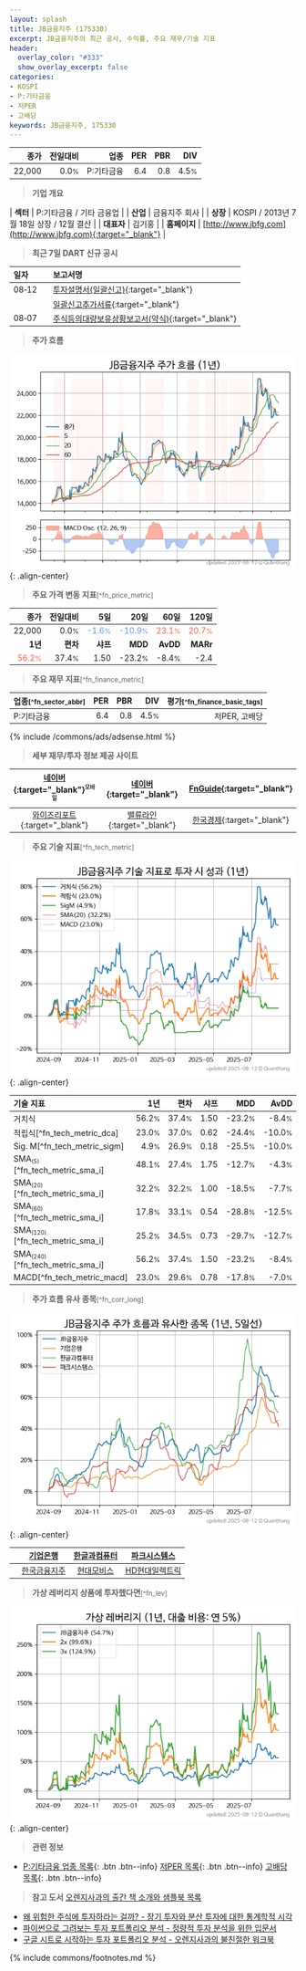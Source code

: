 ```yaml
---
layout: splash
title: JB금융지주 (175330)
excerpt: JB금융지주의 최근 공시, 수익률, 주요 재무/기술 지표
header:
  overlay_color: "#333"
  show_overlay_excerpt: false
categories:
- KOSPI
- P:기타금융
- 저PER
- 고배당
keywords: JB금융지주, 175330
---
```


| **종가** | **전일대비** | **업종** | **PER** | **PBR** | **DIV** |
| -------: | -----------: | -------: | ------: | ------: | ------: |
| 22,000 | 0.0<small>%</small> | P:기타금융 | 6.4 | 0.8 | 4.5<small>%</small> |

<!-- more -->


> **기업 개요**<a id="company"></a>

| <span style="white-space:nowrap;">**섹터**</span> | P:기타금융 / 기타 금융업 |
| <span style="white-space:nowrap;">**산업**</span> | 금융지주 회사 |
| <span style="white-space:nowrap;">**상장**</span> | KOSPI / 2013년 7월 18일 상장 / 12월 결산 |
| <span style="white-space:nowrap;">**대표자**</span> | 김기홍 |
| <span style="white-space:nowrap;">**홈페이지**</span> | [http://www.jbfg.com](http://www.jbfg.com){:target="_blank"} |


> **최근 7일 DART 신규 공시**<a id="dart"></a>

| **일자** |      | **보고서명** |
| :------- | :--- | :----------- |
| 08&#x2011;12 | | [투자설명서(일괄신고)](https://dart.fss.or.kr/dsaf001/main.do?rcpNo=20250812000627){:target="_blank"} |
|  | | [일괄신고추가서류](https://dart.fss.or.kr/dsaf001/main.do?rcpNo=20250812000620){:target="_blank"} |
| 08&#x2011;07 | | [주식등의대량보유상황보고서(약식)](https://dart.fss.or.kr/dsaf001/main.do?rcpNo=20250807000200){:target="_blank"} |


> **주가 흐름**<a id="price"></a>

![175330](/stock/images/175330.png){: .align-center}


> **주요 가격 변동 지표**<small>[^fn_price_metric]</small>

| **종가** | **전일대비** | **5일** | **20일** | **60일** | **120일** |
| -------: | -----------: | ------: | -------: | -------: | --------: |
| 22,000 | 0.0<small>%</small> | <span style="color: cornflowerblue">-1.6<small>%</small></span> | <span style="color: cornflowerblue">-10.9<small>%</small></span> | <span style="color: tomato">23.1<small>%</small></span> | <span style="color: tomato">20.7<small>%</small></span> |
| **1년** | **편차** | **샤프** | **MDD** | **AvDD** | **MARr** |
| <span style="color: tomato">56.2<small>%</small></span> | 37.4<small>%</small> | 1.50 | -23.2<small>%</small> | -8.4<small>%</small> | -2.4 |


> **주요 재무 지표**<small>[^fn_finance_metric]</small>

| **업종**<small>[^fn_sector_abbr]</small> | **PER** | **PBR** | **DIV** | **평가**<small>[^fn_finance_basic_tags]</small> |
| :--------------------------------------- | ------: | ------: | ------: | ----------------------------------------------: |
| P:기타금융 | 6.4 | 0.8 | 4.5<small>%</small> | 저PER, 고배당 |



{% include /commons/ads/adsense.html %}

> **세부 재무/투자 정보 제공 사이트**

| [네이버](https://m.stock.naver.com/domestic/stock/175330/finance/summary){:target="_blank"}<sup><small>모바일</small></sup> | [네이버](https://finance.naver.com/item/coinfo.naver?code=175330){:target="_blank"} | [FnGuide](https://comp.fnguide.com/SVO2/ASP/SVD_Invest.asp?gicode=A175330&MenuYn=Y){:target="_blank"} |
| :---: | :---: | :---: |
| [와이즈리포트](https://comp.wisereport.co.kr/company/c1040001.aspx?cmp_cd=175330){:target="_blank"} | [밸류라인](https://www.valueline.co.kr/finance/summary/175330){:target="_blank"} | [한국경제](https://markets.hankyung.com/stock/175330/financial-summary){:target="_blank"} |


> **주요 기술 지표**<small>[^fn_tech_metric]</small>


![175330](/stock/images/175330_tech.png){: .align-center}

| **기술 지표** | **1년** | **편차** | **샤프** | **MDD** | **AvDD** |
| :------------ | ------: | -----------: | -------: | ------: | -------: |
| 거치식 | 56.2<small>%</small> | 37.4<small>%</small> | 1.50 | -23.2<small>%</small> | -8.4<small>%</small> |
| 적립식[^fn_tech_metric_dca] | 23.0<small>%</small> | 37.0<small>%</small> | 0.62 | -24.4<small>%</small> | -10.0<small>%</small> |
| Sig. M[^fn_tech_metric_sigm] | 4.9<small>%</small> | 26.9<small>%</small> | 0.18 | -25.5<small>%</small> | -10.0<small>%</small> |
| SMA<small><sub>(5)</sub></small>[^fn_tech_metric_sma_i] | 48.1<small>%</small> | 27.4<small>%</small> | 1.75 | -12.7<small>%</small> | -4.3<small>%</small> |
| SMA<small><sub>(20)</sub></small>[^fn_tech_metric_sma_i] | 32.2<small>%</small> | 32.2<small>%</small> | 1.00 | -18.5<small>%</small> | -7.7<small>%</small> |
| SMA<small><sub>(60)</sub></small>[^fn_tech_metric_sma_i] | 17.8<small>%</small> | 33.1<small>%</small> | 0.54 | -28.8<small>%</small> | -12.5<small>%</small> |
| SMA<small><sub>(120)</sub></small>[^fn_tech_metric_sma_i] | 25.2<small>%</small> | 34.5<small>%</small> | 0.73 | -29.7<small>%</small> | -12.7<small>%</small> |
| SMA<small><sub>(240)</sub></small>[^fn_tech_metric_sma_i] | 56.2<small>%</small> | 37.4<small>%</small> | 1.50 | -23.2<small>%</small> | -8.4<small>%</small> |
| MACD[^fn_tech_metric_macd] | 23.0<small>%</small> | 29.6<small>%</small> | 0.78 | -17.8<small>%</small> | -7.0<small>%</small> |


> **주가 흐름 유사 종목**<a id="corr"></a><small>[^fn_corr_long]</small>

![175330](/stock/images/175330_corr.png){: .align-center}

|       | [기업은행](/024110/) | [한글과컴퓨터](/030520/) | [파크시스템스](/140860/) |
| :---: | :------------------------------------: | :------------------------------------: | :------------------------------------: |
|       | [한국금융지주](/071050/) | [현대모비스](/012330/) | [HD현대일렉트릭](/267260/) |


> **가상 레버리지 상품에 투자했다면**<a id="2x"></a><small>[^fn_lev]</small>

![175330](/stock/images/175330_2x.png){: .align-center}


> **관련 정보**

- [P:기타금융 업종 목록](/stats/sector/kospi_업종_기타금융_종목/){: .btn .btn--info} [저PER 목록](/fn/fn_low_per/){: .btn .btn--info} [고배당 목록](/fn/fn_high_div/){: .btn .btn--info}

> **참고 도서** [오렌지사과의 출간 책 소개와 샘플북 목록](https://kongdori.tistory.com/691)

- [왜 위험한 주식에 투자하라는 걸까? - 장기 투자와 분산 투자에 대한 통계학적 시각](https://kongdori.tistory.com/421)
- [파이썬으로 그려보는 투자 포트폴리오 분석  - 정량적 투자 분석을 위한 입문서](https://kongdori.tistory.com/643)
- [구글 시트로 시작하는 투자 포트폴리오 분석 - 오렌지사과의 불친절한 워크북](https://kongdori.tistory.com/449)


{% include commons/footnotes.md %}